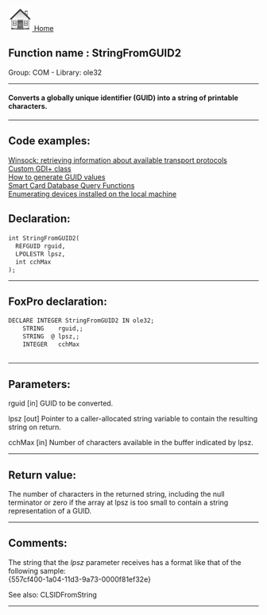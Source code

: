 [<img src="../../images/home.png"> Home ](https://github.com/VFPX/Win32API)  

## Function name : StringFromGUID2
Group: COM - Library: ole32    
***  


#### Converts a globally unique identifier (GUID) into a string of printable characters.
***  


## Code examples:
[Winsock: retrieving information about available transport protocols](../../samples/sample_223.md)  
[Custom GDI+ class](../../samples/sample_450.md)  
[How to generate GUID values](../../samples/sample_456.md)  
[Smart Card Database Query Functions](../../samples/sample_539.md)  
[Enumerating devices installed on the local machine](../../samples/sample_545.md)  

## Declaration:
```foxpro  
int StringFromGUID2(
  REFGUID rguid,
  LPOLESTR lpsz,
  int cchMax
);  
```  
***  


## FoxPro declaration:
```foxpro  
DECLARE INTEGER StringFromGUID2 IN ole32;
	STRING    rguid,;
	STRING  @ lpsz,;
	INTEGER   cchMax
  
```  
***  


## Parameters:
rguid 
[in] GUID to be converted. 

lpsz 
[out] Pointer to a caller-allocated string variable to contain the resulting string on return. 

cchMax 
[in] Number of characters available in the buffer indicated by lpsz.  
***  


## Return value:
The number of characters in the returned string, including the null terminator or zero if the array at lpsz is too small to contain a string representation of a GUID.  
***  


## Comments:
The string that the <Em>lpsz</Em> parameter receives has a format like that of the following sample:  
{557cf400-1a04-11d3-9a73-0000f81ef32e}  
  
See also: CLSIDFromString   
  
***  

